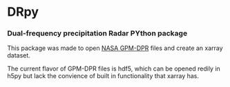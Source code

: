 # DRpy

### **D**ual-frequency precipitation **R**adar **PY**thon package

This package was made to open [NASA GPM-DPR](https://pmm.nasa.gov/gpm/flight-project/dpr) files and create an xarray dataset.

The current flavor of GPM-DPR files is hdf5, which can be opened redily in h5py but lack the convience of built in functionality that xarray has. 
